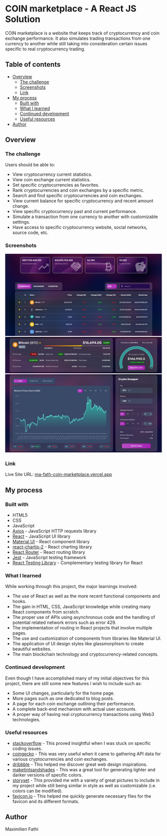 # COIN marketplace - A React JS Solution

COIN marketplace is a website that keeps track of cryptocurrency and coin
exchange performance. It also simulates trading transactions from one
currency to another while still taking into consideration certain issues
specific to real cryptocurrency trading.

## Table of contents

- [Overview](#overview)
  - [The challenge](#the-challenge)
  - [Screenshots](#screenshots)
  - [Link](#link)
- [My process](#my-process)
  - [Built with](#built-with)
  - [What I learned](#what-i-learned)
  - [Continued development](#continued-development)
  - [Useful resources](#useful-resources)
- [Author](#author)

## Overview

### The challenge

Users should be able to:

- View cryptocurrency current statistics.
- View coin exchange current statistics.
- Set specific cryptocurrencies as favorites.
- Rank cryptocurrencies and coin exchanges by a specific metric.
- Search and find specific cryptocurrencies and coin exchanges.
- View current balance for specific cryptocurrency and recent amount change.
- View specific cryptocurrency past and current performance.
- Simulate a transaction from one currency to another with customizable
  settings.
- Have access to specific cryptocurrency website, social networks, source
  code, etc.

### Screenshots

![Image of cryptocurencies table](/src/images/README_table_screenshot.PNG)  
![Image of cryptocurency statistics and price data](/src/images/README_statistics_screenshot.PNG)  
![Image of cryptocurencies performance chart and swapper](/src/images/README_chart&swapper_screenshot.PNG)

### Link

Live Site URL: [ma-fath-coin-marketplace.vercel.app](ma-fath-coin-marketplace.vercel.app)

## My process

### Built with

- HTML5
- CSS
- JavaScript
- [Axios](https://axios-http.com/) - JavaScript HTTP requests library
- [React](https://reactjs.org/) - JavaScript UI library
- [Material UI](https://mui.com/) - React component library
- [react-chartjs-2](https://react-chartjs-2.js.org/) - React charting library
- [React Router](https://v5.reactrouter.com/) - React routing library
- [Jest](https://jestjs.io/) - JavaScript testing framework
- [React Testing Library](https://testing-library.com/docs/react-testing-library/intro/) - Complementary testing library for React

### What I learned

While working through this project, the major learnings involved:

- The use of React as well as the more recent functional components and hooks.
- The gain in HTML, CSS, JavaScript knowledge while creating many React components from scratch.
- The proper use of APIs using asynchronous code and the handling of potential related network errors such as error 429.
- The implementation of routing in React projects that involve multiple pages.
- The use and customization of components from libraries like Material UI.
- The application of UI design styles like glassmorphism to create beautiful websites.
- The main blockchain technology and cryptocurrency-related concepts.

### Continued development

Even though I have accomplished many of my initial objectives for this
project, there are still some new features I wish to include such as:

- Some UI changes, particularly for the home page.
- More pages such as one dedicated to blog posts.
- A page for each coin exchange outlining their performance.
- A complete back-end mechanism with actual user accounts.
- A proper way of having real cryptocurrency transactions using Web3
  technologies.

### Useful resources

- [stackoverflow](http://stackoverflow.com/) - This proved insightful
  when I was stuck on specific coding issues.
- [coingecko](https://www.coingecko.com/) - This was very useful when it
  came to gathering API data for various cryptocurrencies and coin exchanges.
- [dribbble](https://dribbble.com/) - This helped me discover great web
  design inspirations.
- [maketintsandshades](https://maketintsandshades.com/) - This was a
  great tool for generating lighter and darker versions of specific colors.
- [storyset](https://storyset.com/) - This provided me with a variety of
  great pictures to include in my project while still being similar in style
  as well as customizable (i.e. colors can be modified).
- [favicon.io](https://favicon.io/) - This helped me quickly generate
  necessary files for the favicon and its different formats.

## Author

Maximilien Fathi
